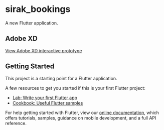 # sirak_bookings

A new Flutter application.

## Adobe XD
[View Adobe XD interactive prototype](https://xd.adobe.com/view/faf88568-7537-4d48-9515-d65b794f77ce-afab/)

## Getting Started

This project is a starting point for a Flutter application.

A few resources to get you started if this is your first Flutter project:

- [Lab: Write your first Flutter app](https://flutter.dev/docs/get-started/codelab)
- [Cookbook: Useful Flutter samples](https://flutter.dev/docs/cookbook)

For help getting started with Flutter, view our
[online documentation](https://flutter.dev/docs), which offers tutorials,
samples, guidance on mobile development, and a full API reference.
